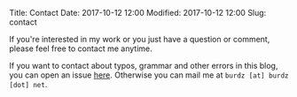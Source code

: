 Title: Contact
Date: 2017-10-12 12:00
Modified: 2017-10-12 12:00
Slug: contact

If you're interested in my work or you just have a question or comment, please feel free to contact me anytime.

If you want to contact about typos, grammar and other errors in this blog, you can open an issue [here](https://github.com/burdzwastaken/blog.burdz.net/issues). Otherwise you can mail me at `burdz [at] burdz [dot] net`.
